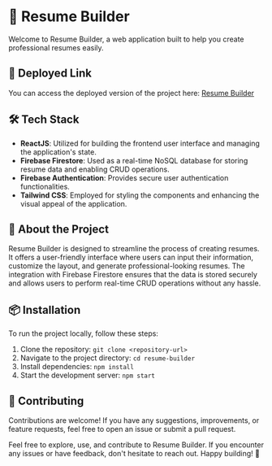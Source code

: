 # 📄 Resume Builder

Welcome to Resume Builder, a web application built to help you create professional resumes easily.

## 🚀 Deployed Link

You can access the deployed version of the project here: [Resume Builder](https://react-resume-builder-fullstack.web.app/)

## 🛠️ Tech Stack

- **ReactJS**: Utilized for building the frontend user interface and managing the application's state.
- **Firebase Firestore**: Used as a real-time NoSQL database for storing resume data and enabling CRUD operations.
- **Firebase Authentication**: Provides secure user authentication functionalities.
- **Tailwind CSS**: Employed for styling the components and enhancing the visual appeal of the application.

## 📝 About the Project

Resume Builder is designed to streamline the process of creating resumes. It offers a user-friendly interface where users can input their information, customize the layout, and generate professional-looking resumes. The integration with Firebase Firestore ensures that the data is stored securely and allows users to perform real-time CRUD operations without any hassle.

## 📦 Installation

To run the project locally, follow these steps:

1. Clone the repository: `git clone <repository-url>`
2. Navigate to the project directory: `cd resume-builder`
3. Install dependencies: `npm install`
4. Start the development server: `npm start`

## 🤝 Contributing

Contributions are welcome! If you have any suggestions, improvements, or feature requests, feel free to open an issue or submit a pull request.


Feel free to explore, use, and contribute to Resume Builder. If you encounter any issues or have feedback, don't hesitate to reach out. Happy building! 🚀
